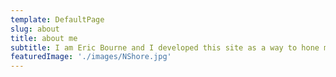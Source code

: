```yaml
---
template: DefaultPage
slug: about
title: about me
subtitle: I am Eric Bourne and I developed this site as a way to hone my skills as a developer, specifically practicing my reactJS skills via the gatsby framework to understand the importance of fast load times.
featuredImage: './images/NShore.jpg'
---
```


